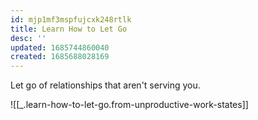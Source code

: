 ```yaml
---
id: mjp1mf3mspfujcxk248rtlk
title: Learn How to Let Go
desc: ''
updated: 1685744860040
created: 1685688028169
---
```


Let go of relationships that aren't serving you.

![[_.learn-how-to-let-go.from-unproductive-work-states]]

